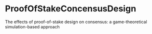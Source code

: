 # ProofOfStakeConcensusDesign
The effects of proof-of-stake design on consensus: a game-theoretical simulation-based approach
